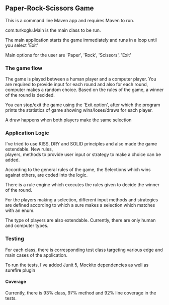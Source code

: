 ## Paper-Rock-Scissors Game ##
This is a command line Maven app and requires Maven to run.

com.turkoglu.Main is the main class to be run.

The main application starts the game immediately and runs in a loop until you select 'Exit'

Main options for the user are 'Paper', 'Rock', 'Scissors', 'Exit'

### The game flow ###

The game is played between a human player and a computer player. You are required to provide
input for each round and also for each round, computer makes a random choice. Based on the rules 
of the game, a winner of the round is decided.

You can stop/exit the game using the 'Exit option', after which the program prints the statistics of 
game showing wins/loses/draws for each player.

A draw happens when both players make the same selection

### Application Logic ###

I've tried to use KISS, DRY and SOLID principles and also made the game extendable. New rules,  
players, methods to provide user input or strategy to make a choice can be added.

According to the general rules of the game, the Selections which wins against others, are coded 
into the logic.

There is a rule engine which executes the rules given to decide the winner of the round.

For the players making a selection, different input methods and strategies are defined according to which 
a sure makes a selection which matches with an enum.

The type of players are also extendable. Currently, there are only human and computer types.

### Testing ###
For each class, there is corresponding test class targeting various edge and main cases of the application.

To run the tests, I've added Junit 5, Mockito dependencies as well as surefire plugin

#### Coverage ####
Currently, there is 93% class, 97% method and 92% line coverage in the tests.